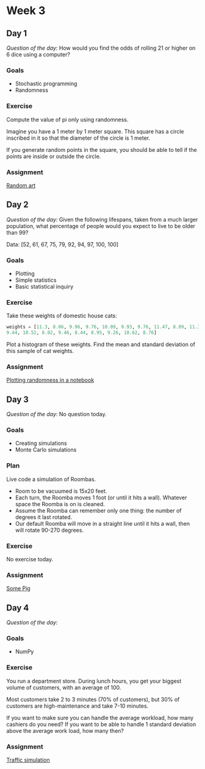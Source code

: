 # Week 3

## Day 1

*Question of the day:* How would you find the odds of rolling 21 or higher on 6 dice using a computer?

### Goals

* Stochastic programming
* Randomness

### Exercise

Compute the value of pi only using randomness.

Imagine you have a 1 meter by 1 meter square. This square has a circle
inscribed in it so that the diameter of the circle is 1 meter.

If you generate random points in the square, you should be able to tell if the
points are inside or outside the circle.

### Assignment

[Random art](https://github.com/theironyard/python-assignments/tree/master/basics/random-art)

## Day 2

*Question of the day:* Given the following lifespans, taken from a much larger
population, what percentage of people would you expect to live to be older
than 99?

Data: [52, 61, 67, 75, 79, 92, 94, 97, 100, 100]

### Goals

* Plotting
* Simple statistics
* Basic statistical inquiry

### Exercise

Take these weights of domestic house cats:

```py
weights = [11.3, 8.06, 9.96, 9.76, 10.09, 9.93, 9.76, 11.47, 8.09, 11.38, 8.47,
9.44, 10.52, 8.02, 9.46, 8.44, 8.95, 9.26, 10.62, 8.76]
```

Plot a histogram of these weights. Find the mean and standard deviation of this sample of cat weights.

### Assignment

[Plotting randomness in a notebook](https://github.com/theironyard/python-assignments/tree/master/basics/charting-coin-flips)


## Day 3

*Question of the day:* No question today.

### Goals

* Creating simulations
* Monte Carlo simulations

### Plan

Live code a simulation of Roombas.

* Room to be vacuumed is 15x20 feet.
* Each turn, the Roomba moves 1 foot (or until it hits a wall). Whatever space
the Roomba is on is cleaned.
* Assume the Roomba can remember only one thing: the number of degrees it last
rotated.
* Our default Roomba will move in a straight line until it hits a wall, then
will rotate 90-270 degrees.

### Exercise

No exercise today.

### Assignment

[Some Pig](https://github.com/theironyard/python-assignments/tree/master/basics/some-pig)

## Day 4

*Question of the day:*

### Goals

* NumPy

### Exercise

You run a department store. During lunch hours, you get your biggest volume of
customers, with an average of 100.

Most customers take 2 to 3 minutes (70% of customers), but 30% of customers
are high-maintenance and take 7-10 minutes.

If you want to make sure you can handle the average workload, how many cashiers
do you need? If you want to be able to handle 1 standard deviation above the
average work load, how many then?

### Assignment

[Traffic simulation](https://github.com/theironyard/python-assignments/tree/master/basics/traffic-simulation)
